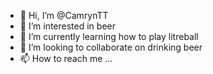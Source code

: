 - 👋 Hi, I’m @CamrynTT
- 👀 I’m interested in beer
- 🌱 I’m currently learning how to play litreball
- 💞️ I’m looking to collaborate on drinking beer
- 📫 How to reach me ...

<!---
CamrynTT/CamrynTT is a ✨ special ✨ repository because its `README.md` (this file) appears on your GitHub profile.
You can click the Preview link to take a look at your changes.
--->
